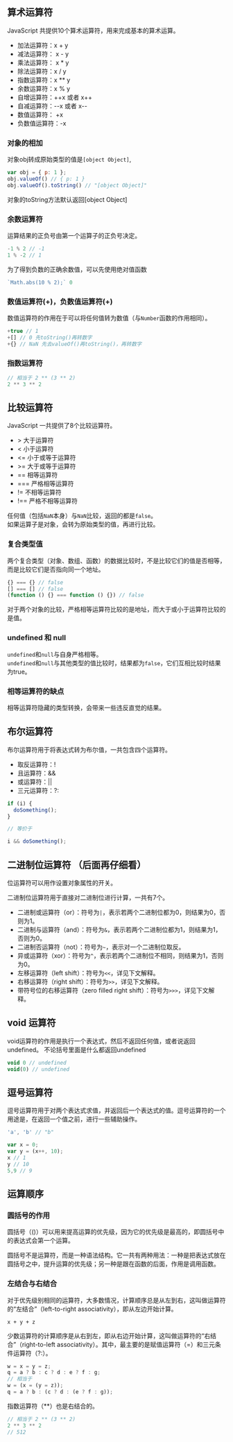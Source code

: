## 算术运算符
JavaScript 共提供10个算术运算符，用来完成基本的算术运算。

- 加法运算符：x + y
- 减法运算符： x - y
- 乘法运算符： x * y
- 除法运算符：x / y
- 指数运算符：x ** y
- 余数运算符：x % y
- 自增运算符：++x 或者 x++
- 自减运算符：--x 或者 x--
- 数值运算符： +x
- 负数值运算符：-x
### 对象的相加
对象obj转成原始类型的值是`[object Object]`,
 ```javascript
 var obj = { p: 1 };
 obj.valueOf() // { p: 1 }
 obj.valueOf().toString() // "[object Object]"
 ```
 对象的toString方法默认返回[object Object]
### 余数运算符
运算结果的正负号由第一个运算子的正负号决定。
```javascript
-1 % 2 // -1
1 % -2 // 1
```
为了得到负数的正确余数值，可以先使用绝对值函数
```javascript
`Math.abs(10 % 2);` 0
```
### 数值运算符(+)，负数值运算符(+)
数值运算符的作用在于可以将任何值转为数值（与`Number`函数的作用相同）。
```javascript
+true // 1
+[] // 0 先toString()再转数字
+{} // NaN 先去valueOf()再toString()，再转数字
```
### 指数运算符
```javascript
// 相当于 2 ** (3 ** 2)
2 ** 3 ** 2
```
## 比较运算符
JavaScript 一共提供了8个比较运算符。

- \> 大于运算符
- < 小于运算符
- <= 小于或等于运算符
- \>= 大于或等于运算符
- == 相等运算符
- === 严格相等运算符
- != 不相等运算符
- !== 严格不相等运算符

任何值（包括`NaN`本身）与`NaN`比较，返回的都是`false`。<br/>
如果运算子是对象，会转为原始类型的值，再进行比较。
### 复合类型值
两个复合类型（对象、数组、函数）的数据比较时，不是比较它们的值是否相等，而是比较它们是否指向同一个地址。
```javascript
{} === {} // false
[] === [] // false
(function () {} === function () {}) // false
```
对于两个对象的比较，严格相等运算符比较的是地址，而大于或小于运算符比较的是值。
### undefined 和 null
`undefined`和`null`与自身严格相等。<br/>
`undefined`和`null`与其他类型的值比较时，结果都为`false`，它们互相比较时结果为true。
### 相等运算符的缺点
相等运算符隐藏的类型转换，会带来一些违反直觉的结果。

## 布尔运算符
布尔运算符用于将表达式转为布尔值，一共包含四个运算符。

- 取反运算符：!
- 且运算符：&&
- 或运算符：||
- 三元运算符：?:
```javascript
if (i) {
  doSomething();
}

// 等价于

i && doSomething();
```



## 二进制位运算符 （后面再仔细看）
位运算符可以用作设置对象属性的开关。

二进制位运算符用于直接对二进制位进行计算，一共有7个。

- 二进制或运算符（or）：符号为`|`，表示若两个二进制位都为0，则结果为0，否则为1。
- 二进制与运算符（and）：符号为`&`，表示若两个二进制位都为1，则结果为1，否则为0。
- 二进制否运算符（not）：符号为`~`，表示对一个二进制位取反。
- 异或运算符（xor）：符号为`^`，表示若两个二进制位不相同，则结果为1，否则为0。
- 左移运算符（left shift）：符号为`<<`，详见下文解释。
- 右移运算符（right shift）：符号为`>>`，详见下文解释。
- 带符号位的右移运算符（zero filled right shift）：符号为`>>>`，详见下文解释。

## void 运算符
void运算符的作用是执行一个表达式，然后不返回任何值，或者说返回undefined。
不论括号里面是什么都返回undefined
```javascript
void 0 // undefined
void(0) // undefined
```
## 逗号运算符
逗号运算符用于对两个表达式求值，并返回后一个表达式的值。逗号运算符的一个用途是，在返回一个值之前，进行一些辅助操作。

```javascript
'a', 'b' // "b"

var x = 0;
var y = (x++, 10);
x // 1
y // 10
5,9 // 9
```
## 运算顺序
### 圆括号的作用
圆括号（()）可以用来提高运算的优先级，因为它的优先级是最高的，即圆括号中的表达式会第一个运算。

圆括号不是运算符，而是一种语法结构。它一共有两种用法：一种是把表达式放在圆括号之中，提升运算的优先级；另一种是跟在函数的后面，作用是调用函数。
### 左结合与右结合
对于优先级别相同的运算符，大多数情况，计算顺序总是从左到右，这叫做运算符的“左结合”（left-to-right associativity），即从左边开始计算。
```
x + y + z
```
少数运算符的计算顺序是从右到左，即从右边开始计算，这叫做运算符的“右结合”（right-to-left associativity）。其中，最主要的是赋值运算符（=）和三元条件运算符（?:）。
```javascript
w = x = y = z;
q = a ? b : c ? d : e ? f : g;
// 相当于
w = (x = (y = z));
q = a ? b : (c ? d : (e ? f : g));
```
指数运算符（**）也是右结合的。
```javascript
// 相当于 2 ** (3 ** 2)
2 ** 3 ** 2
// 512
```
